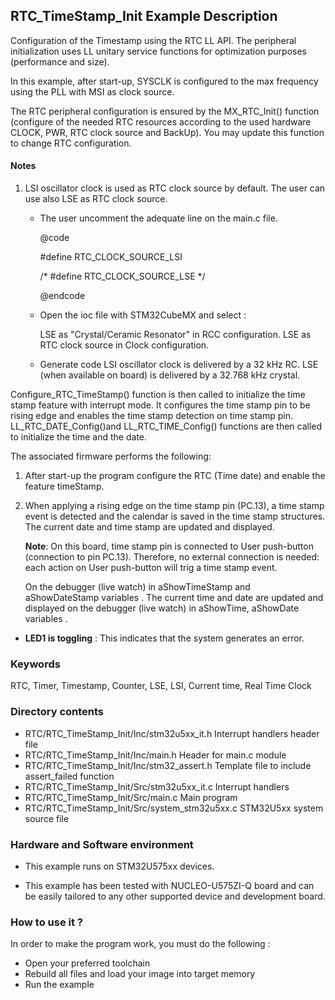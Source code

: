 ## <b>RTC_TimeStamp_Init Example Description</b>

Configuration of the Timestamp using the RTC LL API. The peripheral initialization
uses LL unitary service functions for optimization purposes (performance and size).

In this example, after start-up, SYSCLK is configured to the max frequency using the PLL with
MSI as clock source.

The RTC peripheral configuration is ensured by the MX_RTC_Init() function
(configure of the needed RTC resources according to the used hardware CLOCK,
PWR, RTC clock source and BackUp). You may update this function to change RTC configuration.

#### <b>Notes</b>

 1. LSI oscillator clock is used as RTC clock source by default.
    The user can use also LSE as RTC clock source.
    - The user uncomment the adequate line on the main.c file.
	
      @code
	  
        #define RTC_CLOCK_SOURCE_LSI
		
        /* #define RTC_CLOCK_SOURCE_LSE */
		
      @endcode
	  
    - Open the ioc file with STM32CubeMX and select :

      LSE as "Crystal/Ceramic Resonator" in RCC configuration.
      LSE as RTC clock source in Clock configuration.
    - Generate code
    LSI oscillator clock is delivered by a 32 kHz RC.
    LSE (when available on board) is delivered by a 32.768 kHz crystal.

Configure_RTC_TimeStamp() function is then called to initialize the time stamp feature
with interrupt mode. It configures the time stamp pin to be rising edge and enables
the time stamp detection on time stamp pin.
LL_RTC_DATE_Config()and LL_RTC_TIME_Config() functions are then called to initialize the
time and the date.

The associated firmware performs the following:

1. After start-up the program configure the RTC (Time date) and enable the feature
   timeStamp.

2. When applying a rising edge on the time stamp pin (PC.13),
   a time stamp event is detected and the calendar is saved in the time stamp structures.
   The current date and time stamp are updated and displayed.
   
   **Note**: On this board, time stamp pin is connected to User push-button (connection to pin PC.13).
        Therefore, no external connection is needed: each action on User push-button
        will trig a time stamp event.
		
    On the debugger (live watch) in aShowTimeStamp and aShowDateStamp variables .
    The current time and date are updated and displayed on the debugger (live watch) in aShowTime, aShowDate variables .

- **LED1 is toggling** : This indicates that the system generates an error.

### <b>Keywords</b>

RTC, Timer, Timestamp, Counter, LSE, LSI, Current time, Real Time Clock

### <b>Directory contents</b>

  - RTC/RTC_TimeStamp_Init/Inc/stm32u5xx_it.h          Interrupt handlers header file
  - RTC/RTC_TimeStamp_Init/Inc/main.h                  Header for main.c module
  - RTC/RTC_TimeStamp_Init/Inc/stm32_assert.h          Template file to include assert_failed function
  - RTC/RTC_TimeStamp_Init/Src/stm32u5xx_it.c          Interrupt handlers
  - RTC/RTC_TimeStamp_Init/Src/main.c                  Main program
  - RTC/RTC_TimeStamp_Init/Src/system_stm32u5xx.c      STM32U5xx system source file


### <b>Hardware and Software environment</b>

  - This example runs on STM32U575xx devices.

  - This example has been tested with NUCLEO-U575ZI-Q board and can be
    easily tailored to any other supported device and development board.


### <b>How to use it ?</b>

In order to make the program work, you must do the following :

 - Open your preferred toolchain
 - Rebuild all files and load your image into target memory
 - Run the example

